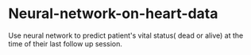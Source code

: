 # Neural-network-on-heart-data
Use neural network to predict patient's vital status( dead or alive) at the time of their last follow up session.
